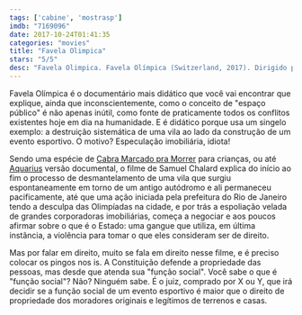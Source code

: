 ```yaml
---
tags: ['cabine', 'mostrasp']
imdb: "7169096"
date: 2017-10-24T01:41:35
categories: "movies"
title: "Favela Olimpica"
stars: "5/5"
desc: "Favela Olimpica. Favela Olímpica (Switzerland, 2017). Dirigido por Samuel Chalard."
---
```

Favela Olímpica é o documentário mais didático que você vai encontrar que explique, ainda que inconscientemente, como o conceito de "espaço público" é não apenas inútil, como fonte de praticamente todos os conflitos existentes hoje em dia na humanidade. E é didático porque usa um singelo exemplo: a destruição sistemática de uma vila ao lado da construção de um evento esportivo. O motivo? Especulação imobiliária, idiota!

Sendo uma espécie de [Cabra Marcado pra Morrer](/cabra-marcado-para-morrer) para crianças, ou até [Aquarius](/aquarius) versão documental, o filme de Samuel Chalard explica do início ao fim o processo de desmantelamento de uma vila que surgiu espontaneamente em torno de um antigo autódromo e ali permaneceu pacificamente, até que uma ação iniciada pela prefeitura do Rio de Janeiro tendo a desculpa das Olimpíadas na cidade, e por trás a espoliação velada de grandes corporadoras imobiliárias, começa a negociar e aos poucos afirmar sobre o que é o Estado: uma gangue que utiliza, em última instância, a violência para tomar o que eles consideram ser de direito.

Mas por falar em direito, muito se fala em direito nesse filme, e é preciso colocar os pingos nos is. A Constituição defende a propriedade das pessoas, mas desde que atenda sua "função social". Você sabe o que é "função social"? Não? Ninguém sabe. É o juiz, comprado por X ou Y, que irá decidir se a função social de um evento esportivo é maior que o direito de propriedade dos moradores originais e legítimos de terrenos e casas.
